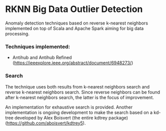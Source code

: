 # RKNN Big Data Outlier Detection

Anomaly detection techniques based on reverse k-nearest neighbors implemented on top of Scala and Apache Spark aiming for big data processing.

### Techniques implemented:
- Antihub and Antihub Refined (https://ieeexplore.ieee.org/abstract/document/6948273/)

### Search
The technique uses both results from k-nearest neighbors search and reverse k-nearest neighbors search. Since reverse neighbors can be found after k-nearest neighbors search, the latter is the focus of improvement.

An implementation for exhaustive search is provided.
Another implementation is ongoing development to make the search based on a kd-tree developed by Alex Boisvert (the entire kdtrey package)(https://github.com/aboisvert/kdtrey5).
